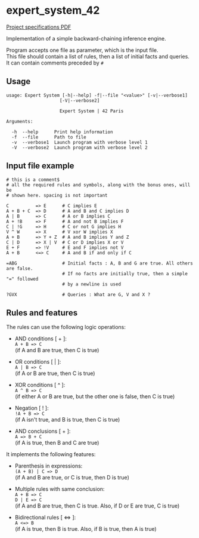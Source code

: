 # expert_system_42

[Project specifications PDF](./docs/expert-system.en.pdf)

Implementation of a simple backward-chaining inference engine.  

Program accepts one file as parameter, which is the input file.  
This file should contain a list of rules, then a list of initial facts and queries.  
It can contain comments preceded by `#`

## Usage

```
usage: Expert System [-h|--help] -f|--file "<value>" [-v|--verbose1]
                    [-V|--verbose2]

                    Expert System | 42 Paris

Arguments:

  -h  --help      Print help information
  -f  --file      Path to file
  -v  --verbose1  Launch program with verbose level 1
  -V  --verbose2  Launch program with verbose level 2
```

## Input file example  



```
# this is a comment$
# all the required rules and symbols, along with the bonus ones, will be
# shown here. spacing is not important

C          => E      # C implies E
A + B + C  => D      # A and B and C implies D
A | B      => C      # A or B implies C
A + !B     => F      # A and not B implies F
C | !G     => H      # C or not G implies H
V ^ W      => X      # V xor W implies X
A + B      => Y + Z  # A and B implies Y and Z
C | D      => X | V  # C or D implies X or V
E + F      => !V     # E and F implies not V
A + B      <=> C     # A and B if and only if C

=ABG                 # Initial facts : A, B and G are true. All others are false.
                     # If no facts are initially true, then a simple "=" followed
                     # by a newline is used

?GVX                 # Queries : What are G, V and X ?
```



## Rules and features

The rules can use the following logic operations:

- AND conditions [ + ]:  
`A + B => C`  
(if A and B are true, then C is true)

- OR conditions [ | ]:  
`A | B => C`  
(if A or B are true, then C is true)  

- XOR conditions [ ^ ]:  
`A ^ B => C`  
(if either A or B are true, but the other one is false, then C is true)  

- Negation [ ! ]:  
`!A + B => C`  
(if A isn't true, and B is true, then C is true)  

- AND conclusions [ + ]:  
`A => B + C`  
(if A is true, then B and C are true)  


It implements the following features:  

- Parenthesis in expressions:  
`(A + B) | C => D`  
(if A and B are true, or C is true, then D is true)  

 - Multiple rules with same conclusion:  
 `A + B => C`  
 `D | E => C`  
 (if A and B are true, then C is true. Also, if D or E are true, C is true)  

 - Bidirectional rules [ <=> ]:  
`A <=> B`  
(if A is true, then B is true. Also, if B is true, then A is true)  
